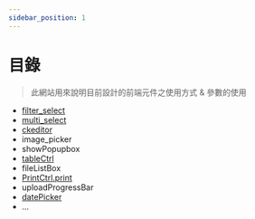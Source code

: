 ```yaml
---
sidebar_position: 1
---
```


# 目錄

> 此網站用來說明目前設計的前端元件之使用方式 & 參數的使用

- [filter_select](filter_select)
- [multi_select](multi_select)
- [ckeditor](ckeditor)
- image_picker
- showPopupbox
- [tableCtrl](table_ctrl)
- fileListBox
- [PrintCtrl.print](print)
- uploadProgressBar
- [datePicker](date_picker)
- ...
